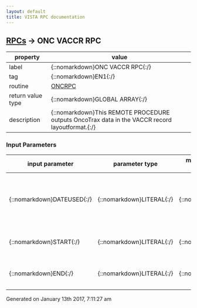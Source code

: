 ```yaml
---
layout: default
title: VISTA RPC documentation
---
```




## [RPCs](TableOfContent.md) &#8594; ONC VACCR RPC 

 property | value 
--- | --- 
 label | {::nomarkdown}ONC VACCR RPC{:/}
 tag | {::nomarkdown}EN1{:/}
 routine | [ONCRPC](http://code.osehra.org/dox/Routine_ONCRPC_source.html)
 return value type | {::nomarkdown}GLOBAL ARRAY{:/}
 description | {::nomarkdown}This REMOTE PROCEDURE outputs OncoTrax data in the VACCR record layoutformat.{:/}

### Input Parameters

| input parameter | parameter type | maximum data length | required | description | 
| --- | --- | --- | --- | --- | 
| {::nomarkdown}DATEUSED{:/} | {::nomarkdown}LITERAL{:/} | {::nomarkdown}1{:/} | {::nomarkdown}true{:/} | {::nomarkdown}DATEUSED specifies the date field which will be searched for casesto be extracted: 1 = DATE CASE COMPLETED2 = DATE CASE LAST CHANGED{:/} | 
| {::nomarkdown}START{:/} | {::nomarkdown}LITERAL{:/} | {::nomarkdown}7{:/} | {::nomarkdown}true{:/} | {::nomarkdown}This parameter specifies the start date of DATE parameter.{:/} | 
| {::nomarkdown}END{:/} | {::nomarkdown}LITERAL{:/} | {::nomarkdown}7{:/} | {::nomarkdown}true{:/} | {::nomarkdown}This parameter specifies the end date of DATE parameter.{:/} | 




 Generated on January 13th 2017, 7:11:27 am